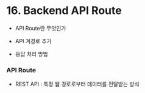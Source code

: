# 16. Backend API Route

- API Route란 무엇인가

- API 겨경로 추가

- 응답 처리 방법

### API Route

- REST API : 특정 웹 경로로부터 데이터를 전달받는 방식

